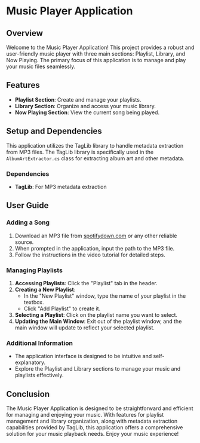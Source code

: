 # Music Player Application

## Overview

Welcome to the Music Player Application! This project provides a robust and user-friendly music player with three main sections: Playlist, Library, and Now Playing. The primary focus of this application is to manage and play your music files seamlessly.

## Features

- **Playlist Section**: Create and manage your playlists.
- **Library Section**: Organize and access your music library.
- **Now Playing Section**: View the current song being played.

## Setup and Dependencies

This application utilizes the TagLib library to handle metadata extraction from MP3 files. The TagLib library is specifically used in the `AlbumArtExtractor.cs` class for extracting album art and other metadata.

### Dependencies

- **TagLib**: For MP3 metadata extraction

## User Guide

### Adding a Song

1. Download an MP3 file from [spotifydown.com](https://spotifydown.com) or any other reliable source.
2. When prompted in the application, input the path to the MP3 file.
3. Follow the instructions in the video tutorial for detailed steps.

### Managing Playlists

1. **Accessing Playlists**: Click the "Playlist" tab in the header.
2. **Creating a New Playlist**:
   - In the "New Playlist" window, type the name of your playlist in the textbox.
   - Click "Add Playlist" to create it.
3. **Selecting a Playlist**: Click on the playlist name you want to select. 
4. **Updating the Main Window**: Exit out of the playlist window, and the main window will update to reflect your selected playlist.

### Additional Information

- The application interface is designed to be intuitive and self-explanatory.
- Explore the Playlist and Library sections to manage your music and playlists effectively.

## Conclusion

The Music Player Application is designed to be straightforward and efficient for managing and enjoying your music. With features for playlist management and library organization, along with metadata extraction capabilities provided by TagLib, this application offers a comprehensive solution for your music playback needs. Enjoy your music experience!

